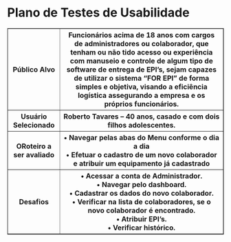 # Plano de Testes de Usabilidade

  <table border="1">
        <tr>
            <th>Público Alvo</th>
            <th>Funcionários acima de 18 anos com cargos de administradores ou colaborador, que tenham ou não tido
                acesso ou experiência com manuseio e controle de algum tipo de software de entrega de EPI’s, sejam
                capazes de utilizar o sistema “FOR EPI” de forma simples e objetiva, visando a eficiência logística
                assegurando a empresa e os próprios funcionários.</th>
        </tr>
        <tr>
            <th>Usuário Selecionado</th>
            <th>Roberto Tavares – 40 anos, casado e com dois filhos adolescentes. </th>
        </tr>
        <tr>
            <th>ORoteiro a ser avaliado</th>
            <th>• Navegar pelas abas do Menu conforme o dia a dia <br> • Efetuar o cadastro de um novo colaborador e
                atribuir um equipamento já cadastrado
            </th>
        </tr>
        <tr>
            <th>Desafios</th>
            <th>• Acessar a conta de Administrador.
                <br>• Navegar pelo dashboard.
                <br>• Cadastrar os dados do novo colaborador.
                <br>• Verificar na lista de colaboradores, se o novo colaborador é encontrado.
                <br>• Atribuir EPI’s.
                <br>• Verificar histórico.
            </th>
        </tr>
    </table>
